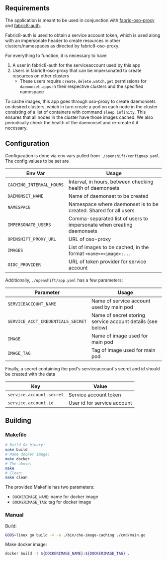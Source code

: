 ## Requirements
The application is meant to be used in conjunction with [fabric-oso-proxy](https://github.com/fabric8-services/fabric8-oso-proxy) and [fabric8-auth](https://github.com/fabric8-services/fabric8-auth).

Fabric8-auth is used to obtain a service account token, which is used along with an impersonate header to create resources in other clusters/namespaces as directed by fabric8-oso-proxy.

For everything to function, it is necessary to have
1. A user in fabric8-auth for the serviceaccount used by this app
1. Users in fabric8-oso-proxy that can be impersonated to create resources on other clusters
   - These users require `create,delete,watch,get` permissions for `daemonset.apps` in their respective clusters and the specified namespace

To cache images, this app goes through oso-proxy to create daemonsets on desired clusters, which in turn create a pod on each node in the cluster consisting of a list of containers with command `sleep infinity`. This ensures that all nodes in the cluster have those images cached. We also periodically check the health of the daemonset and re-create it if necessary.

## Configuration
Configuration is done via env vars pulled from `./openshift/configmap.yaml`.
The config values to be set are

| Env Var | Usage |
| -- | -- |
| `CACHING_INTERVAL_HOURS` | Interval, in hours, between checking health of daemonsets |
|	`DAEMONSET_NAME`         | Name of daemonset to be created |
|	`NAMESPACE`              | Namespace where daemonset is to be created. Shared for all users |
|	`IMPERSONATE_USERS`      | Comma-separated list of users to impersonate when creating daemonsets |
|	`OPENSHIFT_PROXY_URL`    | URL of oso-proxy |
|	`IMAGES`                 | List of images to be cached, in the format `<name>=<image>;...` |
|	`OIDC_PROVIDER`          | URL of token provider for service account |

Additionally, `./openshift/app.yaml` has a few parameters:

| Parameter | Usage |
| -- | -- |
| `SERVICEACCOUNT_NAME`             | Name of service account used by main pod |
| `SERVICE_ACCT_CREDENTIALS_SECRET` | Name of secret storing service account details (see below) |
| `IMAGE`                           | Name of image used for main pod |
| `IMAGE_TAG`                       | Tag of image used for main pod |

Finally, a secret containing the pod's serviceaccount's secret and id should be created with the data

| Key | Value |
| --- | ----- |
| `service.account.secret` | Service account token |
| `service.account.id` | User id for service account |


## Building

### Makefile
```bash
# Build Go binary:
make build
# Make docker image:
make docker
# The above:
make
# Clean:
make clean
```
The provided Makefile has two parameters:
- `DOCKERIMAGE_NAME`: name for docker image
- `DOCKERIMAGE_TAG`: tag for docker image

### Manual
Build:
```bash
GOOS=linux go build -v -o ./bin/che-image-caching ./cmd/main.go
```
Make docker image:
```bash
docker build -t ${DOCKERIMAGE_NAME}:${DOCKERIMAGE_TAG} .
```

